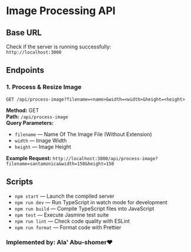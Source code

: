 # Image Processing API

## Base URL
Check if the server is running successfully:  
`http://localhost:3000`

## Endpoints

### 1. Process & Resize Image

`GET /api/process-image?filename=<name>&width=<width>&height=<height>`

**Method:** GET  
**Path:** `/api/process-image`  
**Query Parameters:**  
- `filename` — Name Of The Image File (Without Extension)  
- `width` — Image Width
- `height` — Image Height

**Example Request:**
`http://localhost:3000/api/process-image?filename=santamonica&width=150&height=150`

## Scripts

- `npm start` — Launch the compiled server
- `npm run dev` — Run TypeScript in watch mode for development
- `npm run build` — Compile TypeScript files into JavaScript
- `npm test` — Execute Jasmine test suite 
- `npm run lint` — Check code quality with ESLint
- `npm run format` — Format code with Prettier

### Implemented by: Ala' Abu-shomer❤️
